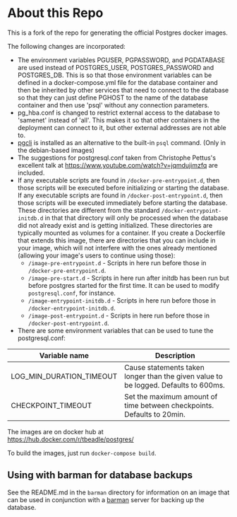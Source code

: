 # About this Repo

This is a fork of the repo for generating the official Postgres docker images.

The following changes are incorporated:

 - The environment variables PGUSER, PGPASSWORD, and PGDATABASE are used
   instead of POSTGRES_USER, POSTGRES_PASSWORD and POSTGRES_DB.  This is so
   that those environment variables can be defined in a docker-compose.yml file
   for the database container and then be inherited by other services that need
   to connect to the database so that they can just define PGHOST to the name of
   the database container and then use 'psql' without any connection parameters.
 - pg_hba.conf is changed to restrict external access to the database to
   'samenet' instead of 'all'.  This makes it so that other containers in the
   deployment can connect to it, but other external addresses are not able to.
 - [pgcli](http://pgcli.com/) is installed as an alternative to the built-in
   `psql` command. (Only in the debian-based images)
 - The suggestions for postgresql.conf taken from Christophe Pettus's excellent
   talk at https://www.youtube.com/watch?v=jqmdujimzfq are included.
 - If any executable scripts are found in `/docker-pre-entrypoint.d`, then those
   scripts will be executed before initializing or starting the database.
   If any executable scripts are found in `/docker-post-entrypoint.d`, then those
   scripts will be executed immediately before starting the database.  These
   directories are different from the standard `/docker-entrypoint-initdb.d` in
   that that directory will only be processed when the database did not already
   exist and is getting initialized.  These directories are typically mounted as
   volumes for a container.  If you create a Dockerfile that extends this image,
   there are directories that you can include in your image, which will not
   interfere with the ones already mentioned (allowing your image's users to
   continue using those):
   - `/image-pre-entrypoint.d` - Scripts in here run before those in
     `/docker-pre-entrypoint.d`.
   - `/image-pre-start.d` - Scripts in here run after initdb has been run but
     before postgres started for the first time.  It can be used to modify
     `postgresql.conf`, for instance.
   - `/image-entrypoint-initdb.d` - Scripts in here run before those in
     `/docker-entrypoint-initdb.d`.
   - `/image-post-entrypoint.d` - Scripts in here run before those in
     `/docker-post-entrypoint.d`.
 - There are some environment variables that can be used to tune the
   postgresql.conf:

| Variable name | Description |
| ------------- | ----------- |
| LOG_MIN_DURATION_TIMEOUT | Cause statements taken longer than the given value to be logged.  Defaults to 600ms. |
| CHECKPOINT_TIMEOUT | Set the maximum amount of time between checkpoints.  Defaults to 20min. |

The images are on docker hub at https://hub.docker.com/r/tbeadle/postgres/

To build the images, just run `docker-compose build`.

## Using with barman for database backups

See the README.md in the `barman` directory for information on an image that can
be used in conjunction with a [barman](http://www.pgbarman.org/) server for
backing up the database.
